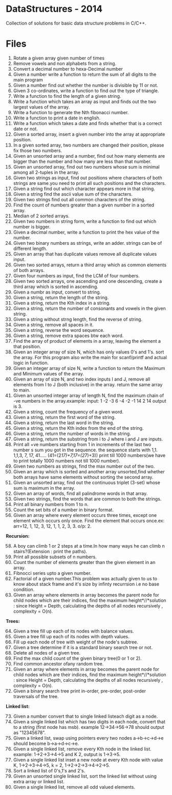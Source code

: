 # DataStructures - 2014

Collection of solutions for basic data structure problems in C/C++.

# Files

1) Rotate a given  array given number of times
2) Remove vowels and non alphabets from a string.
3) Convert a decimal number to hexa-Decimal number
4) Given a number write a function to return the sum of all digits to the main program
5) Given a number find out whether the number is divisible by 11 or not.
6) Given 3 co-ordinates, write a function to find out the type of triangle.
7) Write a function to find the length of a given string.
8) Write a function which takes an array as input and finds out the two largest values of the array.
9) Write a function to generate the Nth fibonacci number.
10) Write a function to print a date in english.
11) Write a function which takes a date and finds whether that is a correct date or not.
12) Given a sorted array, insert a given number into the array at appropriate position.
13) In a given sorted array, two numbers are changed their position, please fix those two numbers.
14) Given an unsorted array and a number, find out how many elements are bigger than the number and how many are less than that number.
15) Given an unsorted array, find out two numbers whose sum is minimal among all 2-tuples in the array.
16) Given two strings as input, find out positions where characters of both strings are same.you need to print all such positions and the characters.
17) Given a string find out which character appears more in that string.
18) Given a string find the ascii value sum of the characters.
19) Given two strings find out all common characters of the string.
20) Find the count of numbers greater than a given number in a sorted array.
21) Median of 2 sorted arrays.
22) Given two numbers in string form, write a function to find out which number is bigger.
23) Given a decimal number, write a function to print the hex value of the number.
24) Given two binary numbers as strings, write an adder. strings can be of different length.
25) Given an array that has duplicate values remove all duplicate values input.
27) Given two sorted arrays, return a third array which as common elements of both arrays.
28) Given four numbers as input, find the LCM of four numbers.
29) Given two sorted arrays, one ascending and one descending, create a third array which is sorted in ascending.
30) Given a numbr as input, convert to string.
31) Given a string, return the length of the string.
32) Given a string, return the Kth index in a string.
33) Given a string, return the number of consonants and vowels in the given string.
34) Given a string without strng length, find the reverse of string.
35) Given a string, remove all spaces in it.
36) Given a string, reverse the word sequence.
37) Given a string, remove extra spaces btw each word.
38) Find the array of product of elements in a array, leaving the element a that position.
39) Given an integer array of size N, which has only values 0's and 1's. sort the array. For this program also write the main for scanf/printf and actual logic in function.
40) Given an integer array of size N, write a function to return the Maximum and Minimum values of the array.
41) Given an array of size N, and two index inputs I and J, remove all elements from I to J (both inclusive) in the array. return the same array to main.
42) Given an unsorted integer array of length N, find the maximum chain of -ve numbers in the array.example: input: 1 -2 -3 6 -4 -2 -1 14 2 14 output is 3.
43) Given a string, count the frequency of a given word.
44) Given a string, return the first word of the string.
45) Given a string, return the last word in the string.
46) Given a string, return the Kth index from the end of the string.
47) Given a string, return the number of words in the string.
48) Given a string, return the substring from i to J where i and J are inputs.
49) Print all +ve numbers starting from 1 in increments of the last two number s sum you got in the sequence. the sequence starts with 1,1. 1,1,3, 7, 17, 41.....
(41=(2*17)+7,17=(2*7)+3)) print till 1000 numbers(we have to print totally 1000 numbers not till 1000 number).
50) Given two numbers as strings, find the max number out of the two.
51) Given an array which is sorted and another array unsorted,find whether both arrays have same elements without sorting the second array.
52) Given an unsorted array, find out the continuous triplet (3-set) whose sum is maximum in the array.
53) Given an array of words, find all palindrome words in that array.
54) Given two strings, find the words that are common to both the strings.
55) Print all binary numbers from 1 to n.
56) Count the set bits of a number in binary format.
57) Given an array where every element occurs three times, except one element which occurs only once. Find the element that occurs once.ex: arr=12, 1, 12, 3, 12, 1, 1, 2, 3, 3. o/p: 2.

**Recursion:**

58) A boy can climb 1 or 2 steps at a time.In how many ways he can climb n stairs?(Extension : print the paths).
59) Print all possible subsets of n numbers.
60) Count the number of elements greater than the given element in an array.
61) Fibnocci series upto a given number.
62) Factorial of a given number.This problem was actually given to us to know about stack frame and it's size by infinty recurrsion i.e no base condition.
63) Given an array where elements in array becomes the parent node for child nodes which are their indices, find the maximum height*//*solution : since Height = Depth, calculating the depths of all nodes recursively , complexity = O(n).

**Trees:**

64) Given a tree fill up each of its nodes with balance values.
65) Given a tree fill up each of its nodes with depth values.
66) Fill up each node of tree with weight of the node's subtree.
67) Given a tree determine if it is a standard binary search tree or not.
68) Delete all nodes of a given tree.
69) Find the max child count of the given binary tree(0 or 1 or 2).
70) Find common ancestor ofany random tree.
71) Given an array where elements in array becomes the parent node for child nodes which are their indices, find the maximum height*//*solution : since Height = Depth, calculating the depths of all nodes recursively , complexity = O(n).
72) Given a binary search tree print in-order, pre-order, post-order traversals of the tree.

**Linked list:**

73) Given a number convert that to single linked listeach digit as a node.
74) Given a single linked list which has two digits in each node, convert that to a string (first node has msb). example 12->34->56->78 should output as "12345678".
75) Given a linked list, swap using pointers every two nodes a->b->c->d->e should become b->a->d->c->e.
76) Given a single linked list, remove every Kth node in the linked list. example: 1->2->3->4->5 and K 2, output is 1->3->5.
77) Given a single linked list inset a new node at every Kth node with value K, 1->2->3->4->5, k = 2, 1->2->2->3->4->2->5.
78) Sort a linked list of 0's,1's and 2's.
79) Given an unsorted single linked list, sort the linked list without using extra array or linked list.
80) Given a single linked list, remove all odd valued elements.
